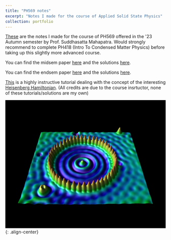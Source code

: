 ```yaml
---
title: "PH569 notes"
excerpt: "Notes I made for the course of Applied Solid State Physics"
collection: portfolio
---
```


[These](https://DebasishPanda529.github.io/pdfs/ph569/applied-solid-state-physics.pdf) are the notes I made for the course of PH569 offered in the '23 Autumn semester by Prof. Suddhasatta Mahapatra. Would strongly recommend to complete PH418 (Intro To Condensed Matter Physics) before taking up this slightly more advanced course. 

You can find the midsem paper [here](https://DebasishPanda529.github.io/pdfs/ph569/midsem.pdf) and the solutions [here](https://DebasishPanda529.github.io/pdfs/ph569/midsem-solutions.pdf).

You can find the endsem paper [here](https://DebasishPanda529.github.io/pdfs/ph569/endsem.pdf) and the solutions [here](https://DebasishPanda529.github.io/pdfs/ph569/endsem-solutions.pdf). 

[This](https://DebasishPanda529.github.io/pdfs/ph569/tutorial.pdf) is a highly instructive tutorial dealing with the concept of the interesting [Heisenberg Hamiltonian](https://folk.ntnu.no/johnof/magnetism-2012.pdf). (All credits are due to the course insrtuctor, none of these tutorials/solutions are my own)

<!-- <p align="center">
  <img src='/images/corral.jpg' width='400' height='240'>
</p> -->

![image-center](/images/corral.jpg){: .align-center}
